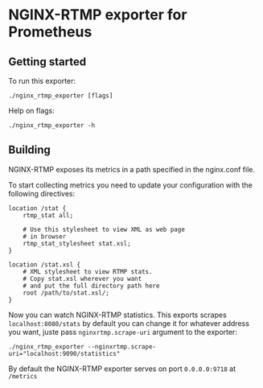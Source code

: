 # NGINX-RTMP exporter for Prometheus

## Getting started

To run this exporter:

```
./nginx_rtmp_exporter [flags]
```

Help on flags:

```
./nginx_rtmp_exporter -h
```

## Building

NGINX-RTMP exposes its metrics in a path specified in the nginx.conf file.

To start collecting metrics you need to update your configuration with the following directives:

```
location /stat {
    rtmp_stat all;

    # Use this stylesheet to view XML as web page
    # in browser
    rtmp_stat_stylesheet stat.xsl;
}

location /stat.xsl {
    # XML stylesheet to view RTMP stats.
    # Copy stat.xsl wherever you want
    # and put the full directory path here
    root /path/to/stat.xsl/;
}
```

Now you can watch NGINX-RTMP statistics. This exports scrapes `localhost:8080/stats` by default you can change it for whatever address you want, juste pass `nginxrtmp.scrape-uri` argument to the exporter:

```
./nginx_rtmp_exporter --nginxrtmp.scrape-uri="localhost:9090/statistics"
```

By default the NGINX-RTMP exporter serves on port `0.0.0.0:9718` at `/metrics`